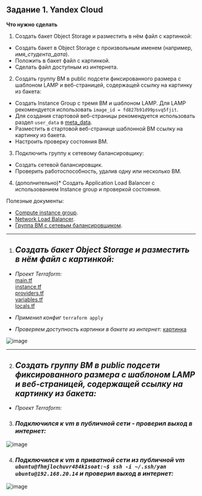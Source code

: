 ## Задание 1. Yandex Cloud 

**Что нужно сделать**

1. Создать бакет Object Storage и разместить в нём файл с картинкой:

 - Создать бакет в Object Storage с произвольным именем (например, _имя_студента_дата_).
 - Положить в бакет файл с картинкой.
 - Сделать файл доступным из интернета.
 
2. Создать группу ВМ в public подсети фиксированного размера с шаблоном LAMP и веб-страницей, содержащей ссылку на картинку из бакета:

 - Создать Instance Group с тремя ВМ и шаблоном LAMP. Для LAMP рекомендуется использовать `image_id = fd827b91d99psvq5fjit`.
 - Для создания стартовой веб-страницы рекомендуется использовать раздел `user_data` в [meta_data](https://cloud.yandex.ru/docs/compute/concepts/vm-metadata).
 - Разместить в стартовой веб-странице шаблонной ВМ ссылку на картинку из бакета.
 - Настроить проверку состояния ВМ.
 
3. Подключить группу к сетевому балансировщику:

 - Создать сетевой балансировщик.
 - Проверить работоспособность, удалив одну или несколько ВМ.
4. (дополнительно)* Создать Application Load Balancer с использованием Instance group и проверкой состояния.

Полезные документы:

- [Compute instance group](https://registry.terraform.io/providers/yandex-cloud/yandex/latest/docs/resources/compute_instance_group).
- [Network Load Balancer](https://registry.terraform.io/providers/yandex-cloud/yandex/latest/docs/resources/lb_network_load_balancer).
- [Группа ВМ с сетевым балансировщиком](https://cloud.yandex.ru/docs/compute/operations/instance-groups/create-with-balancer).


--------   
1. ## *Создать бакет Object Storage и разместить в нём файл с картинкой:*   
- *Проект Terraform:*   
      [main.tf](https://github.com/Heimdier/Terraform/blob/main/clopro-homeworks/15.1/main.tf)   
      [instance.tf](https://github.com/Heimdier/Terraform/blob/main/clopro-homeworks/15.1/instance.tf)   
      [providers.tf](https://github.com/Heimdier/Terraform/blob/main/clopro-homeworks/15.1/providers.tf)   
      [variables.tf](https://github.com/Heimdier/Terraform/blob/main/clopro-homeworks/15.1/variables.tf)   
      [locals.tf](https://github.com/Heimdier/Terraform/blob/main/clopro-homeworks/15.1/locals.tf)
   

- *Применил конфиг*
   `terraform apply`   

- *Проверяем доступность картинки в бакете из интернет:*   [картинка](https://tarahumara.website.yandexcloud.net/ben.jpg)

![image](https://tarahumara.website.yandexcloud.net/ben.jpg)  

---

2. ## *Создать группу ВМ в public подсети фиксированного размера с шаблоном LAMP и веб-страницей, содержащей ссылку на картинку из бакета:*    
- *Проект Terraform:*








3. ### *Подключился к vm в публичной сети - проверил выход в интернет:*   

![image](https://github.com/user-attachments/assets/bb6a80c8-6992-47e2-b144-103fda4fb6d1)

4. ### *Подключился к vm в приватной сети из публичной vm `ubuntu@fhmjlochuvr484k1soat:~$ ssh -i ~/.ssh/yan ubuntu@192.168.20.14` и проверил выход в интернет:*

![image](https://github.com/user-attachments/assets/988991a9-ca31-4800-b0a4-f84d4de12f11)

